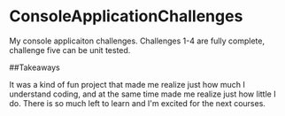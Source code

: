 # ConsoleApplicationChallenges

My console applicaiton challenges. Challenges 1-4 are fully complete, challenge five can be unit tested.

##Takeaways

It was a kind of fun project that made me realize just how much I understand coding, and at the same time made me realize just how little I do. There is so much left to learn and I'm excited for the next courses.
